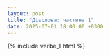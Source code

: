 ```yaml
---
layout: post
title: "Дієслова: частина 1"
date: 2025-07-01 18:00:00 +0300
---
```


{% include verbe_1.html %}
